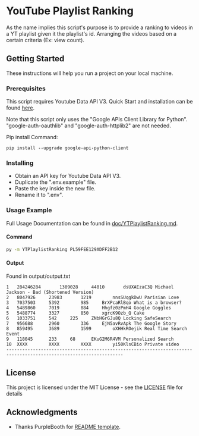 # YouTube Playlist Ranking

As the name implies this script's purpose is to provide a ranking to videos in a YT playlist given it the playlist's id. Arranging the videos based on a certain criteria (Ex: view count).

## Getting Started

These instructions will help you run a project on your local machine.

### Prerequisites

This script requires Youtube Data API V3. Quick Start and installation can be found [here](https://developers.google.com/youtube/v3/quickstart/python).

Note that this script only uses the "Google APIs Client Library for Python". "google-auth-oauthlib" and "google-auth-httplib2" are not needed.

Pip install Command:

```shell
pip install --upgrade google-api-python-client
```

### Installing

* Obtain an API key for Youtube Data API V3.
* Duplicate the ".env.example" file.
* Paste the key inside the new file.
* Rename it to ".env".

### Usage Example

Full Usage Documentation can be found in [doc/YTPlaylistRanking.md](doc/YTPlaylistRanking.md).

#### Command

```bash
py -m YTPlaylistRanking PL59FEE129ADFF2B12
```

#### Output

Found in output/output.txt

```shell
1	284246284		1309028		44010		dsUXAEzaC3Q Michael Jackson - Bad (Shortened Version)
2	8047926		23983		1219		nnsSUqgkDwU Parisian Love
3	7037503		5392		985		BrXPcaRlBqo What is a browser?
4	5489860		7019		884		Hhgfz0zPmH4 Google Goggles
5	5488774		3327		850		xgrcK9Ozb_Q Cake
6	1033751		542		225		ZNbHGrGJu8Q Locking SafeSearch
7	956688		2960		336		EjN5avRvApk The Google Story
8	859495		3689		1599		oXHHkROejik Real Time Search Event
9	118045		233		68		EKuG2M6R4VM Personalized Search
10	XXXX		XXXX		XXXX		yi50KlsCBio Private video
------------------------------------------------------------------------------------------------------------------
```

## License

This project is licensed under the MIT License - see the [LICENSE](LICENSE) file for details

## Acknowledgments

* Thanks PurpleBooth for [README template](https://gist.github.com/PurpleBooth/109311bb0361f32d87a2).
